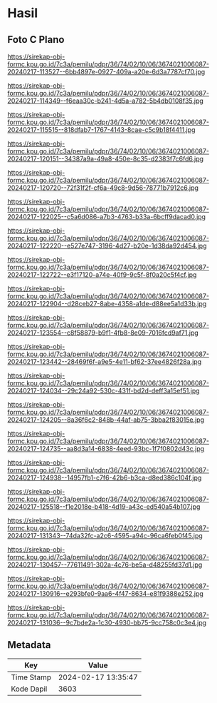 # Hasil

## Foto C Plano

https://sirekap-obj-formc.kpu.go.id/7c3a/pemilu/pdpr/36/74/02/10/06/3674021006087-20240217-113527--6bb4897e-0927-409a-a20e-6d3a7787cf70.jpg

https://sirekap-obj-formc.kpu.go.id/7c3a/pemilu/pdpr/36/74/02/10/06/3674021006087-20240217-114349--f6eaa30c-b241-4d5a-a782-5b4db0108f35.jpg

https://sirekap-obj-formc.kpu.go.id/7c3a/pemilu/pdpr/36/74/02/10/06/3674021006087-20240217-115515--818dfab7-1767-4143-8cae-c5c9b18f4411.jpg

https://sirekap-obj-formc.kpu.go.id/7c3a/pemilu/pdpr/36/74/02/10/06/3674021006087-20240217-120151--34387a9a-49a8-450e-8c35-d2383f7c6fd6.jpg

https://sirekap-obj-formc.kpu.go.id/7c3a/pemilu/pdpr/36/74/02/10/06/3674021006087-20240217-120720--72f31f2f-cf6a-49c8-9d56-78771b7912c6.jpg

https://sirekap-obj-formc.kpu.go.id/7c3a/pemilu/pdpr/36/74/02/10/06/3674021006087-20240217-122025--c5a6d086-a7b3-4763-b33a-6bcff9dacad0.jpg

https://sirekap-obj-formc.kpu.go.id/7c3a/pemilu/pdpr/36/74/02/10/06/3674021006087-20240217-122220--e527e747-3196-4d27-b20e-1d38da92d454.jpg

https://sirekap-obj-formc.kpu.go.id/7c3a/pemilu/pdpr/36/74/02/10/06/3674021006087-20240217-122722--e3f17120-a74e-40f9-9c5f-8f0a20c5f4cf.jpg

https://sirekap-obj-formc.kpu.go.id/7c3a/pemilu/pdpr/36/74/02/10/06/3674021006087-20240217-122904--d28ceb27-8abe-4358-a1de-d88ee5a1d33b.jpg

https://sirekap-obj-formc.kpu.go.id/7c3a/pemilu/pdpr/36/74/02/10/06/3674021006087-20240217-123554--c8f58879-b9f1-4fb8-8e09-7016fcd9af71.jpg

https://sirekap-obj-formc.kpu.go.id/7c3a/pemilu/pdpr/36/74/02/10/06/3674021006087-20240217-123442--28469f6f-a9e5-4e11-bf62-37ee4826f28a.jpg

https://sirekap-obj-formc.kpu.go.id/7c3a/pemilu/pdpr/36/74/02/10/06/3674021006087-20240217-124034--29c24a92-530c-431f-bd2d-deff3a15ef51.jpg

https://sirekap-obj-formc.kpu.go.id/7c3a/pemilu/pdpr/36/74/02/10/06/3674021006087-20240217-124205--8a36f6c2-848b-44af-ab75-3bba2f83015e.jpg

https://sirekap-obj-formc.kpu.go.id/7c3a/pemilu/pdpr/36/74/02/10/06/3674021006087-20240217-124735--aa8d3a14-6838-4eed-93bc-1f7f0802d43c.jpg

https://sirekap-obj-formc.kpu.go.id/7c3a/pemilu/pdpr/36/74/02/10/06/3674021006087-20240217-124938--14957fb1-c7f6-42b6-b3ca-d8ed386c104f.jpg

https://sirekap-obj-formc.kpu.go.id/7c3a/pemilu/pdpr/36/74/02/10/06/3674021006087-20240217-125518--f1e2018e-b418-4d19-a43c-ed540a54b107.jpg

https://sirekap-obj-formc.kpu.go.id/7c3a/pemilu/pdpr/36/74/02/10/06/3674021006087-20240217-131343--74da32fc-a2c6-4595-a94c-96ca6feb0f45.jpg

https://sirekap-obj-formc.kpu.go.id/7c3a/pemilu/pdpr/36/74/02/10/06/3674021006087-20240217-130457--77611491-302a-4c76-be5a-d48255fd37d1.jpg

https://sirekap-obj-formc.kpu.go.id/7c3a/pemilu/pdpr/36/74/02/10/06/3674021006087-20240217-130916--e293bfe0-9aa6-4f47-8634-e81f9388e252.jpg

https://sirekap-obj-formc.kpu.go.id/7c3a/pemilu/pdpr/36/74/02/10/06/3674021006087-20240217-131036--9c7bde2a-1c30-4930-bb75-9cc758c0c3e4.jpg


## Metadata

| Key        | Value               |
| ---------- | ------------------- |
| Time Stamp | 2024-02-17 13:35:47 |
| Kode Dapil | 3603                |



